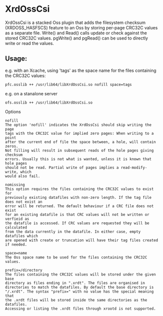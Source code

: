 XrdOssCsi
=========

XrdOssCsi is a stacked Oss plugin that adds the filesystem checksum (XRDOSS_HASFSCS)
feature to an Oss by storing per-page CRC32C values as a separate file.
Write() and Read() calls update or check against the stored CRC32C values. pgWrite()
and pgRead() can be used to directly write or read the values.

Usage:
------

e.g. with an Xcache, using 'tags' as the space name for the files
containing the CRC32C values:

```
pfc.osslib ++ /usr/lib64/libXrdOssCsi.so nofill space=tags
```

e.g. on a stanalone server

```
ofs.osslib ++ /usr/lib64/libXrdOssCsi.so
```

Options

```
nofill
The option 'nofill' indicates the XrdOssCsi should skip writing the page
tags with the CRC32C value for implied zero pages: When writing to a point
after the current end of file the space between, a hole, will contain zeros.
Not filling will result in subsequent reads of the hole pages giving checksum
errors. Usually this is not what is wanted, unless it is known that hole pages
should not be read. Partial write of pages implies a read-modify-write, which
would also fail.

nomissing
This option requires the files containing the CRC32C values to exist for
previously existing datafiles with non-zero length. If the tag file does not exist an
error will be returned. The default behaviour if a CRC file does not exist
for an existing datafile is that CRC values will not be written or verfieid as
the datafile is accessed. If CRC values are requested they will be calculated
from the data currently in the datafile. In either case, empty datafiles which
are opened with create or truncation will have their tag files created if needed.

space=name
The Oss space name to be used for the files containing the CRC32C values.

prefix=/directory
The files containing the CRC32C values will be stored under the given base
directory as files ending in ".xrdt". The files are organised in
directories to match the datafiles. By default the base directory is
"/.xrdt". The syntax "prefix=" with no value has the special meaning that
the .xrdt files will be stored inside the same directories as the datafiles.
Accessing or listing the .xrdt files through xrootd is not supported.
```
